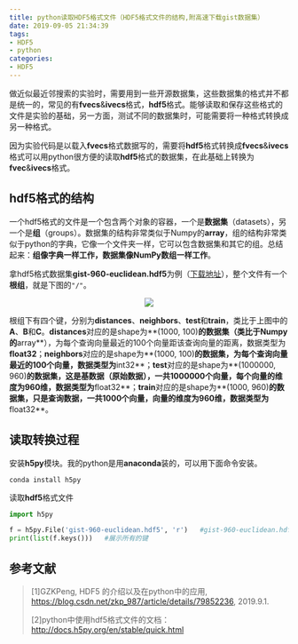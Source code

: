 ```yaml
---
title: python读取HDF5格式文件（HDF5格式文件的结构,附高速下载gist数据集）
date: 2019-09-05 21:34:39
tags:
- HDF5
- python
categories:
- HDF5
---
```


做近似最近邻搜索的实验时，需要用到一些开源数据集，这些数据集的格式并不都是统一的，常见的有**fvecs**&**ivecs**格式，**hdf5**格式。能够读取和保存这些格式的文件是实验的基础，另一方面，测试不同的数据集时，可能需要将一种格式转换成另一种格式。

因为实验代码是以载入**fvecs**格式数据写的，需要将**hdf5**格式转换成**fvecs**&**ivecs**格式可以用python很方便的读取**hdf5**格式的数据集，在此基础上转换为**fvec**&**ivecs**格式。

## hdf5格式的结构

一个hdf5格式的文件是一个包含两个对象的容器，一个是**数据集**（datasets），另一个是**组**（groups）。数据集的结构非常类似于Numpy的**array**，组的结构非常类似于python的字典，它像一个文件夹一样，它可以包含数据集和其它的组。总结起来：**组像字典一样工作，数据集像NumPy数组一样工作**。

拿hdf5格式数据集**gist-960-euclidean.hdf5**为例（[下载地址](http://ann-benchmarks.com/gist-960-euclidean.hdf5)），整个文件有一个**根组**，就是下图的`"/"`。

<center>
<img src="hdf5结构1.png">
</center>

根组下有四个键，分别为**distances**、**neighbors**、**test**和**train**，类比于上图中的**A**、**B**和**C**。**distances**对应的是shape为**(1000, 100)**的数据集（类比于Numpy的**array**），为每个查询向量最近的100个向量距该查询向量的距离，数据类型为**float32**；**neighbors**对应的是shape为**(1000, 100)**的数据集，为每个查询向量最近的100个向量，数据类型为**int32**；**test**对应的是shape为**(1000000, 960)**的数据集，这是基数据（原始数据），一共1000000个向量，每个向量的维度为960维，数据类型为**float32**；**train**对应的是shape为**(1000, 960)**的数据集，只是查询数据，一共1000个向量，向量的维度为960维，数据类型为**float32**。

## 读取转换过程

安装**h5py**模块。我的python是用**anaconda**装的，可以用下面命令安装。

```shell
conda install h5py
```

读取**hdf5**格式文件

```python
import h5py

f = h5py.File('gist-960-euclidean.hdf5', 'r')	#gist-960-euclidean.hdf5为hdf5格式的文件
print(list(f.keys()))	#展示所有的键
```

## 参考文献

> [1]GZKPeng, HDF5 的介绍以及在python中的应用, https://blog.csdn.net/zkp_987/article/details/79852236, 2019.9.1.
>
> [2]python中使用hdf5格式文件的文档：http://docs.h5py.org/en/stable/quick.html